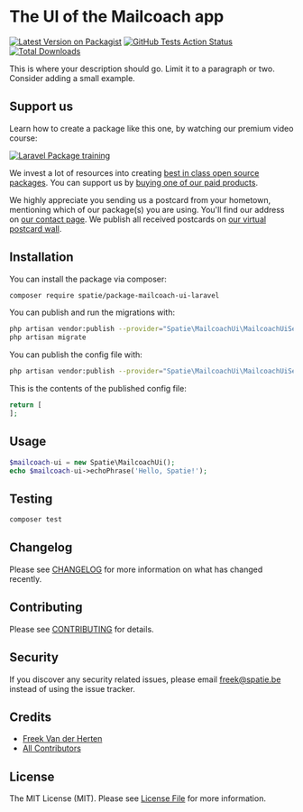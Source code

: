 # The UI of the Mailcoach app

[![Latest Version on Packagist](https://img.shields.io/packagist/v/spatie/mailcoach-ui.svg?style=flat-square)](https://packagist.org/packages/spatie/mailcoach-ui)
[![GitHub Tests Action Status](https://img.shields.io/github/workflow/status/spatie/mailcoach-ui/run-tests?label=tests)](https://github.com/spatie/mailcoach-ui/actions?query=workflow%3Arun-tests+branch%3Amaster)
[![Total Downloads](https://img.shields.io/packagist/dt/spatie/mailcoach-ui.svg?style=flat-square)](https://packagist.org/packages/spatie/mailcoach-ui)


This is where your description should go. Limit it to a paragraph or two. Consider adding a small example.

## Support us

Learn how to create a package like this one, by watching our premium video course:

[![Laravel Package training](https://spatie.be/github/package-training.jpg)](https://laravelpackage.training)

We invest a lot of resources into creating [best in class open source packages](https://spatie.be/open-source). You can support us by [buying one of our paid products](https://spatie.be/open-source/support-us).

We highly appreciate you sending us a postcard from your hometown, mentioning which of our package(s) you are using. You'll find our address on [our contact page](https://spatie.be/about-us). We publish all received postcards on [our virtual postcard wall](https://spatie.be/open-source/postcards).

## Installation

You can install the package via composer:

```bash
composer require spatie/package-mailcoach-ui-laravel
```

You can publish and run the migrations with:

```bash
php artisan vendor:publish --provider="Spatie\MailcoachUi\MailcoachUiServiceProvider" --tag="migrations"
php artisan migrate
```

You can publish the config file with:
```bash
php artisan vendor:publish --provider="Spatie\MailcoachUi\MailcoachUiServiceProvider" --tag="config"
```

This is the contents of the published config file:

```php
return [
];
```

## Usage

``` php
$mailcoach-ui = new Spatie\MailcoachUi();
echo $mailcoach-ui->echoPhrase('Hello, Spatie!');
```

## Testing

``` bash
composer test
```

## Changelog

Please see [CHANGELOG](CHANGELOG.md) for more information on what has changed recently.

## Contributing

Please see [CONTRIBUTING](CONTRIBUTING.md) for details.

## Security

If you discover any security related issues, please email freek@spatie.be instead of using the issue tracker.

## Credits

- [Freek Van der Herten](https://github.com/freekmurze)
- [All Contributors](../../contributors)

## License

The MIT License (MIT). Please see [License File](LICENSE.md) for more information.
